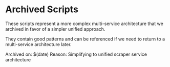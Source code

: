 # Archived Scripts

These scripts represent a more complex multi-service architecture that we 
archived in favor of a simpler unified approach.

They contain good patterns and can be referenced if we need to return to 
a multi-service architecture later.

Archived on: $(date)
Reason: Simplifying to unified scraper service architecture
